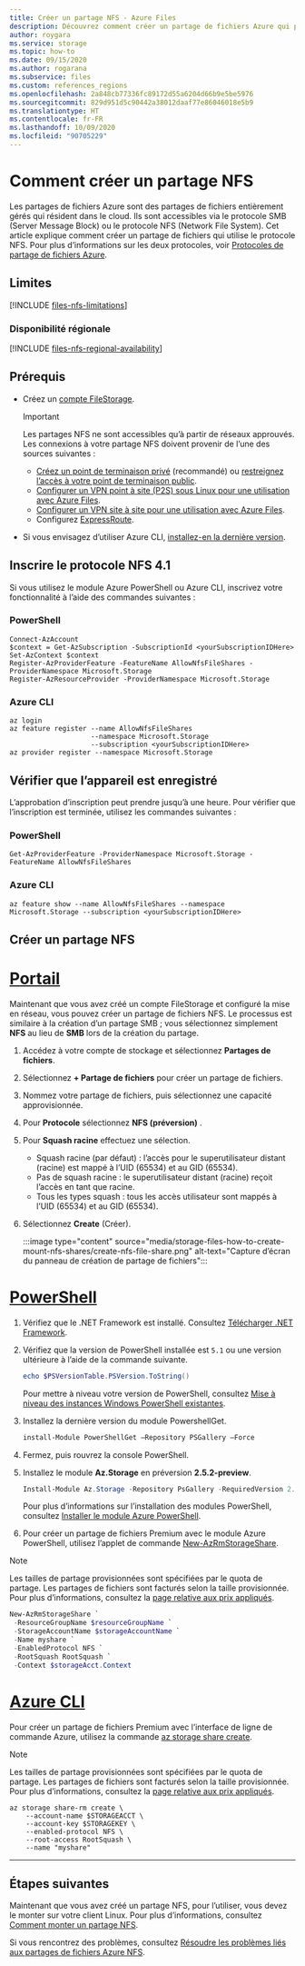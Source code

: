 ```yaml
---
title: Créer un partage NFS - Azure Files
description: Découvrez comment créer un partage de fichiers Azure qui peut être monté à l’aide du protocole NFS.
author: roygara
ms.service: storage
ms.topic: how-to
ms.date: 09/15/2020
ms.author: rogarana
ms.subservice: files
ms.custom: references_regions
ms.openlocfilehash: 2a848cb77336fc89172d55a6204d66b9e5be5976
ms.sourcegitcommit: 829d951d5c90442a38012daaf77e86046018e5b9
ms.translationtype: HT
ms.contentlocale: fr-FR
ms.lasthandoff: 10/09/2020
ms.locfileid: "90705229"
---
```

# <a name="how-to-create-an-nfs-share"></a>Comment créer un partage NFS

Les partages de fichiers Azure sont des partages de fichiers entièrement gérés qui résident dans le cloud. Ils sont accessibles via le protocole SMB (Server Message Block) ou le protocole NFS (Network File System). Cet article explique comment créer un partage de fichiers qui utilise le protocole NFS. Pour plus d’informations sur les deux protocoles, voir [Protocoles de partage de fichiers Azure](storage-files-compare-protocols.md).

## <a name="limitations"></a>Limites

[!INCLUDE [files-nfs-limitations](../../../includes/files-nfs-limitations.md)]

### <a name="regional-availability"></a>Disponibilité régionale

[!INCLUDE [files-nfs-regional-availability](../../../includes/files-nfs-regional-availability.md)]

## <a name="prerequisites"></a>Prérequis

- Créez un [compte FileStorage](storage-how-to-create-premium-fileshare.md).

    > [!IMPORTANT]
    > Les partages NFS ne sont accessibles qu’à partir de réseaux approuvés. Les connexions à votre partage NFS doivent provenir de l’une des sources suivantes :

    - [Créez un point de terminaison privé](storage-files-networking-endpoints.md#create-a-private-endpoint) (recommandé) ou [restreignez l’accès à votre point de terminaison public](storage-files-networking-endpoints.md#restrict-public-endpoint-access).
    - [Configurer un VPN point à site (P2S) sous Linux pour une utilisation avec Azure Files](storage-files-configure-p2s-vpn-linux.md).
    - [Configurer un VPN site à site pour une utilisation avec Azure Files](storage-files-configure-s2s-vpn.md).
    - Configurez [ExpressRoute](../../expressroute/expressroute-introduction.md).
- Si vous envisagez d’utiliser Azure CLI, [installez-en la dernière version](https://docs.microsoft.com/cli/azure/install-azure-cli?view=azure-cli-latest).

## <a name="register-the-nfs-41-protocol"></a>Inscrire le protocole NFS 4.1

Si vous utilisez le module Azure PowerShell ou Azure CLI, inscrivez votre fonctionnalité à l’aide des commandes suivantes :

### <a name="powershell"></a>PowerShell

```azurepowershell
Connect-AzAccount
$context = Get-AzSubscription -SubscriptionId <yourSubscriptionIDHere>
Set-AzContext $context
Register-AzProviderFeature -FeatureName AllowNfsFileShares -ProviderNamespace Microsoft.Storage
Register-AzResourceProvider -ProviderNamespace Microsoft.Storage
```

### <a name="azure-cli"></a>Azure CLI

```azurecli
az login
az feature register --name AllowNfsFileShares
                    --namespace Microsoft.Storage
                    --subscription <yourSubscriptionIDHere>
az provider register --namespace Microsoft.Storage
```

## <a name="verify-that-the-feature-is-registered"></a>Vérifier que l’appareil est enregistré

L’approbation d’inscription peut prendre jusqu’à une heure. Pour vérifier que l’inscription est terminée, utilisez les commandes suivantes :

### <a name="powershell"></a>PowerShell

```azurepowershell
Get-AzProviderFeature -ProviderNamespace Microsoft.Storage -FeatureName AllowNfsFileShares
```

### <a name="azure-cli"></a>Azure CLI

```azurecli
az feature show --name AllowNfsFileShares --namespace Microsoft.Storage --subscription <yourSubscriptionIDHere>
```

## <a name="create-an-nfs-share"></a>Créer un partage NFS

# <a name="portal"></a>[Portail](#tab/azure-portal)

Maintenant que vous avez créé un compte FileStorage et configuré la mise en réseau, vous pouvez créer un partage de fichiers NFS. Le processus est similaire à la création d’un partage SMB ; vous sélectionnez simplement **NFS** au lieu de **SMB** lors de la création du partage.

1. Accédez à votre compte de stockage et sélectionnez **Partages de fichiers**.
1. Sélectionnez **+ Partage de fichiers** pour créer un partage de fichiers.
1. Nommez votre partage de fichiers, puis sélectionnez une capacité approvisionnée.
1. Pour **Protocole** sélectionnez **NFS (préversion)** .
1. Pour **Squash racine** effectuez une sélection.

    - Squash racine (par défaut) : l’accès pour le superutilisateur distant (racine) est mappé à l’UID (65534) et au GID (65534).
    - Pas de squash racine : le superutilisateur distant (racine) reçoit l’accès en tant que racine.
    - Tous les types squash : tous les accès utilisateur sont mappés à l’UID (65534) et au GID (65534).
    
1. Sélectionnez **Create** (Créer).

    :::image type="content" source="media/storage-files-how-to-create-mount-nfs-shares/create-nfs-file-share.png" alt-text="Capture d’écran du panneau de création de partage de fichiers":::

# <a name="powershell"></a>[PowerShell](#tab/azure-powershell)

1. Vérifiez que le .NET Framework est installé. Consultez [Télécharger .NET Framework](https://dotnet.microsoft.com/download/dotnet-framework).
 
1. Vérifiez que la version de PowerShell installée est `5.1` ou une version ultérieure à l’aide de la commande suivante.    

   ```powershell
   echo $PSVersionTable.PSVersion.ToString() 
   ```
    
   Pour mettre à niveau votre version de PowerShell, consultez [Mise à niveau des instances Windows PowerShell existantes](https://docs.microsoft.com/powershell/scripting/install/installing-windows-powershell?view=powershell-6#upgrading-existing-windows-powershell).
    
1. Installez la dernière version du module PowershellGet.

   ```powershell
   install-Module PowerShellGet –Repository PSGallery –Force  
   ```

1. Fermez, puis rouvrez la console PowerShell.

1. Installez le module **Az.Storage** en préversion **2.5.2-preview**.

   ```powershell
   Install-Module Az.Storage -Repository PsGallery -RequiredVersion 2.5.2-preview -AllowClobber -AllowPrerelease -Force  
   ```

   Pour plus d’informations sur l’installation des modules PowerShell, consultez [Installer le module Azure PowerShell](https://docs.microsoft.com/powershell/azure/install-az-ps?view=azps-3.0.0).
   
1. Pour créer un partage de fichiers Premium avec le module Azure PowerShell, utilisez l’applet de commande [New-AzRmStorageShare](/powershell/module/az.storage/new-azrmstorageshare).

> [!NOTE]
> Les tailles de partage provisionnées sont spécifiées par le quota de partage. Les partages de fichiers sont facturés selon la taille provisionnée. Pour plus d’informations, consultez la [page relative aux prix appliqués](https://azure.microsoft.com/pricing/details/storage/files/).

  ```powershell
  New-AzRmStorageShare `
   -ResourceGroupName $resourceGroupName `
   -StorageAccountName $storageAccountName `
   -Name myshare `
   -EnabledProtocol NFS `
   -RootSquash RootSquash `
   -Context $storageAcct.Context
  ```

# <a name="azure-cli"></a>[Azure CLI](#tab/azure-cli)

Pour créer un partage de fichiers Premium avec l’interface de ligne de commande Azure, utilisez la commande [az storage share create](/cli/azure/storage/share-rm).

> [!NOTE]
> Les tailles de partage provisionnées sont spécifiées par le quota de partage. Les partages de fichiers sont facturés selon la taille provisionnée. Pour plus d’informations, consultez la [page relative aux prix appliqués](https://azure.microsoft.com/pricing/details/storage/files/).

```azurecli-interactive
az storage share-rm create \
    --account-name $STORAGEACCT \
    --account-key $STORAGEKEY \
    --enabled-protocol NFS \
    --root-access RootSquash \
    --name "myshare" 
```
---

## <a name="next-steps"></a>Étapes suivantes

Maintenant que vous avez créé un partage NFS, pour l’utiliser, vous devez le monter sur votre client Linux. Pour plus d’informations, consultez [Comment monter un partage NFS](storage-files-how-to-mount-nfs-shares.md).

Si vous rencontrez des problèmes, consultez [Résoudre les problèmes liés aux partages de fichiers Azure NFS](storage-troubleshooting-files-nfs.md).